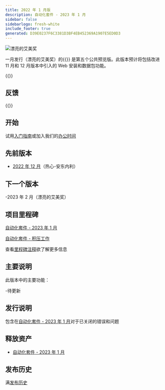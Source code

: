 ```yaml
---
title: 2022 年 1 月版
description: 自动化套件 - 2023 年 1 月
sidebar: false
sidebarlogo: fresh-white
include_footer: true
generated: D39E0237F6C3381D3BF4EB452369A1907E5ED0D3
---
```


<div class="optional">

![漂亮的艾美奖](/images/nifty-emmy.png)

一月发行（漂亮的艾美奖）的{{<product-name>}} 是第五个公共预览版。此版本预计将包括改进 11 月和 12 月版本中引入的 Web 安装和数据包功能。

</div>

<div class="optional">

{{<presentationStyles>}}

## 反馈

{{<questions name="/releases/january-2023.json" completed="Thank you for providing feedback" showNavigationButtons=false >}}

</div>

<div class="optional">

## 开始

试用[入门指南](/zh-hans/get-started)或加入我们的[办公时间](/zh-hans/office-hours)

## 先前版本

- [2022 年 12 月](/zh-hans/releases/december-2022)（热心-安东内利）

## 下一个版本

-2023 年 2 月（漂亮的艾美奖）

## 项目里程碑

[自动化套件 - 2023 年 1 月](https://github.com/orgs/microsoft/projects/486/views/9)

[自动化套件 - 积压工作](https://github.com/orgs/microsoft/projects/486/views/1)

查看[里程碑注释](/zh-hans/releases/milestones)欲了解更多信息

## 主要说明

此版本中的主要功能：

-待更新

## 发行说明

包含在[自动化套件 - 2023 年 1 月](https://github.com/microsoft/powercat-automation-kit/releases/tag/AutomationKit-January2023)对于已关闭的错误和问题

## 释放资产

- [自动化套件 - 2023 年 1 月](https://github.com/microsoft/powercat-automation-kit/releases/tag/AutomationKit-January2023)

## 发布历史

满[发布历史](/zh-hans/releases)

</div>

